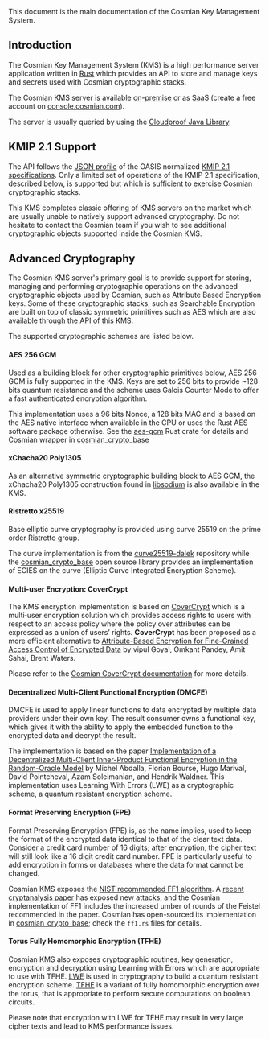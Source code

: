 
This document is the main documentation of the Cosmian Key Management System.

## Introduction

The Cosmian Key Management System (KMS) is a high performance server application written in [Rust](https://www.rust-lang.org/) which provides an API to store and manage keys and secrets used with Cosmian cryptographic stacks.

The Cosmian KMS server is available [on-premise](./on_premise.md) or as [SaaS](./saas.md) (create a free account on [console.cosmian.com](https://console.cosmian.com)).

The server is usually queried by using the [Cloudproof Java Library](https://github.com/Cosmian/cloudproof_java).

## KMIP 2.1 Support

The API follows the [JSON profile](https://docs.oasis-open.org/kmip/kmip-profiles/v2.1/os/kmip-profiles-v2.1-os.html#_Toc32324415) of the OASIS normalized [KMIP 2.1 specifications](https://docs.oasis-open.org/kmip/kmip-spec/v2.1/cs01/kmip-spec-v2.1-cs01.html). Only a limited set of operations of the KMIP 2.1 specification, described below, is supported but which is sufficient to exercise Cosmian cryptographic stacks.

This KMS completes classic offering of KMS servers on the market which are usually unable to natively support advanced cryptography. Do not hesitate to contact the Cosmian team if you wish to see additional cryptographic objects supported inside the Cosmian KMS.

## Advanced Cryptography

The Cosmian KMS server's primary goal is to provide support for storing, managing and performing cryptographic operations on the advanced cryptographic objects used by Cosmian, such as Attribute Based Encryption keys. Some of these cryptographic stacks, such as Searchable Encryption are built on top of classic symmetric primitives such as AES which are also available through the API of this KMS.

The supported cryptographic schemes are listed below.


#### AES 256 GCM

Used as a building block for other cryptographic primitives below, AES 256 GCM is fully supported in the KMS.
Keys are set to 256 bits to provide ~128 bits quantum resistance and the scheme uses Galois Counter Mode to offer a fast authenticated encryption algorithm.

This implementation uses a 96 bits Nonce, a 128 bits MAC and is based on the AES native interface when available in the CPU or uses the Rust AES software package otherwise. See the [aes-gcm](https://github.com/RustCrypto/AEADs/tree/master/aes-gcm) Rust crate for details and Cosmian wrapper in [cosmian_crypto_base](https://github.com/Cosmian/crypto_base)


#### xChacha20 Poly1305

As an alternative symmetric cryptographic building block to AES GCM, the xChacha20 Poly1305 construction found in [libsodium](https://doc.libsodium.org/) is also available in the KMS.


#### Ristretto x25519

Base elliptic curve cryptography is provided using curve 25519 on the prime order Ristretto group.

The curve implementation is from the [curve25519-dalek](https://github.com/dalek-cryptography/curve25519-dalek) repository while the [cosmian_crypto_base](https://github.com/Cosmian/crypto_base) open source library provides an implementation of ECIES on the curve (Elliptic Curve Integrated Encryption Scheme).

#### Multi-user Encryption: CoverCrypt

The KMS encryption implementation is based on [CoverCrypt](https://github.com/Cosmian/cover_crypt) which is a multi‑user encryption solution which provides access rights to users with respect to
an access policy where the policy over attributes can be expressed as a union of users’ rights. **CoverCrypt** has been proposed as a more efficient alternative to [Attribute-Based Encryption for Fine-Grained Access Control of Encrypted Data](https://eprint.iacr.org/2006/309.pdf) by vipul Goyal, Omkant Pandey, Amit Sahai, Brent Waters.

Please refer to the [Cosmian CoverCrypt documentation](https://github.com/Cosmian/cover_crypt/blob/develop/bib/CoverCrypt.pdf) for more details.


#### Decentralized Multi-Client Functional Encryption (DMCFE)

DMCFE is used to apply linear functions to data encrypted by multiple data providers under their own key. The result consumer owns a functional key, which gives it with the ability to apply the embedded function to the encrypted data and decrypt the result.

The implementation is based on the paper [Implementation of a Decentralized Multi-Client Inner-Product Functional Encryption in the Random-Oracle Model](https://eprint.iacr.org/2020/788.pdf) by Michel Abdalla, Florian Bourse, Hugo Marival, David Pointcheval, Azam Soleimanian, and Hendrik Waldner. This implementation uses Learning With Errors (LWE) as a cryptographic scheme, a quantum resistant encryption scheme.


#### Format Preserving Encryption (FPE)

Format Preserving Encryption (FPE) is, as the name implies, used to keep the format of the encrypted data identical to that of the clear text data. Consider a credit card number of 16 digits; after encryption, the cipher text will still look like a 16 digit credit card number. FPE is particularly useful to add encryption in forms or databases where the data format cannot be changed.

Cosmian KMS exposes the [NIST recommended FF1 algorithm](https://nvlpubs.nist.gov/nistpubs/SpecialPublications/NIST.SP.800-38G.pdf). A [recent cryptanalysis paper](https://eprint.iacr.org/2020/1311) has exposed new attacks, and the Cosmian implementation of FF1 includes the increased umber of rounds of the Feistel recommended in the paper. Cosmian has open-sourced its implementation in [cosmian_crypto_base](https://github.com/Cosmian/crypto_base); check the `ff1.rs` files for details.


#### Torus Fully Homomorphic Encryption (TFHE)

Cosmian KMS also exposes cryptographic routines, key generation, encryption and decryption using Learning with Errors which are appropriate to use with TFHE. [LWE](https://en.wikipedia.org/wiki/Learning_with_errors) is used in cryptography to build a quantum resistant encryption scheme. [TFHE](https://eprint.iacr.org/2018/421) is a variant of fully homomorphic encryption over the torus, that is appropriate to perform secure computations on boolean circuits.

Please note that encryption with LWE for TFHE may result in very large cipher texts and lead to KMS performance issues.

